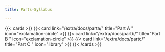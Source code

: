 ```yaml
---
title: Parts-Syllabus 

---
```




{{< cards >}}
  {{< card link="/extra/docs/parta/" title="Part A " icon="exclamation-circle" >}}
  {{< card link="/extra/docs/partb/" title="Part B " icon="exclamation-circle" >}}
  {{< card link="/extra/docs/partc/" title="Part C " icon="library" >}}
{{< /cards >}}
